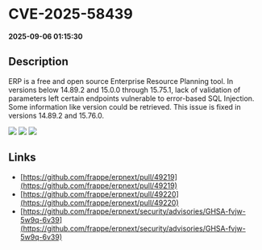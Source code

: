# CVE-2025-58439

**2025-09-06 01:15:30**

## Description
ERP is a free and open source Enterprise Resource Planning tool. In versions below 14.89.2 and 15.0.0 through 15.75.1, lack of validation of parameters left certain endpoints vulnerable to error-based SQL Injection. Some information like version could be retrieved. This issue is fixed in versions 14.89.2 and 15.76.0.

![](https://img.shields.io/static/v1?label=Score&message=8.1&color=red)
![](https://img.shields.io/static/v1?label=Severity&message=HIGH&color=red)
![](https://img.shields.io/static/v1?label=CWE&message=SQL&color=green)

## Links
- [https://github.com/frappe/erpnext/pull/49219](https://github.com/frappe/erpnext/pull/49219)
- [https://github.com/frappe/erpnext/pull/49220](https://github.com/frappe/erpnext/pull/49220)
- [https://github.com/frappe/erpnext/security/advisories/GHSA-fvjw-5w9q-6v39](https://github.com/frappe/erpnext/security/advisories/GHSA-fvjw-5w9q-6v39)

